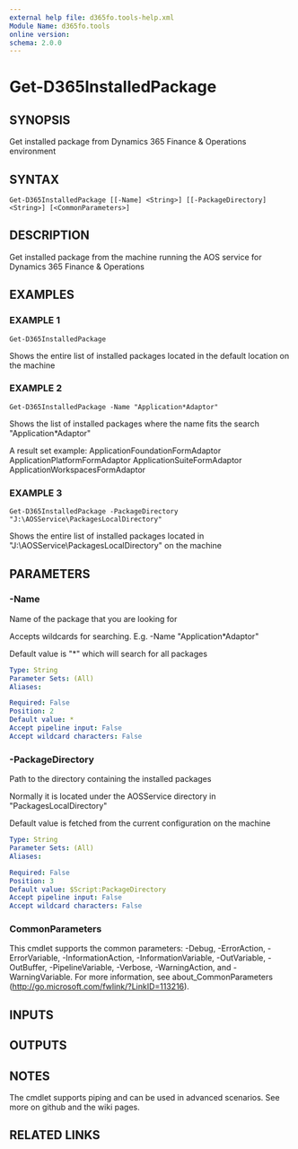 ```yaml
---
external help file: d365fo.tools-help.xml
Module Name: d365fo.tools
online version:
schema: 2.0.0
---
```


# Get-D365InstalledPackage

## SYNOPSIS
Get installed package from Dynamics 365 Finance & Operations environment

## SYNTAX

```
Get-D365InstalledPackage [[-Name] <String>] [[-PackageDirectory] <String>] [<CommonParameters>]
```

## DESCRIPTION
Get installed package from the machine running the AOS service for Dynamics 365 Finance & Operations

## EXAMPLES

### EXAMPLE 1
```
Get-D365InstalledPackage
```

Shows the entire list of installed packages located in the default location on the machine

### EXAMPLE 2
```
Get-D365InstalledPackage -Name "Application*Adaptor"
```

Shows the list of installed packages where the name fits the search "Application*Adaptor"

A result set example:
ApplicationFoundationFormAdaptor
ApplicationPlatformFormAdaptor
ApplicationSuiteFormAdaptor
ApplicationWorkspacesFormAdaptor

### EXAMPLE 3
```
Get-D365InstalledPackage -PackageDirectory "J:\AOSService\PackagesLocalDirectory"
```

Shows the entire list of installed packages located in "J:\AOSService\PackagesLocalDirectory" on the machine

## PARAMETERS

### -Name
Name of the package that you are looking for

Accepts wildcards for searching.
E.g.
-Name "Application*Adaptor"

Default value is "*" which will search for all packages

```yaml
Type: String
Parameter Sets: (All)
Aliases:

Required: False
Position: 2
Default value: *
Accept pipeline input: False
Accept wildcard characters: False
```

### -PackageDirectory
Path to the directory containing the installed packages

Normally it is located under the AOSService directory in "PackagesLocalDirectory"

Default value is fetched from the current configuration on the machine

```yaml
Type: String
Parameter Sets: (All)
Aliases:

Required: False
Position: 3
Default value: $Script:PackageDirectory
Accept pipeline input: False
Accept wildcard characters: False
```

### CommonParameters
This cmdlet supports the common parameters: -Debug, -ErrorAction, -ErrorVariable, -InformationAction, -InformationVariable, -OutVariable, -OutBuffer, -PipelineVariable, -Verbose, -WarningAction, and -WarningVariable.
For more information, see about_CommonParameters (http://go.microsoft.com/fwlink/?LinkID=113216).

## INPUTS

## OUTPUTS

## NOTES
The cmdlet supports piping and can be used in advanced scenarios.
See more on github and the wiki pages.

## RELATED LINKS
